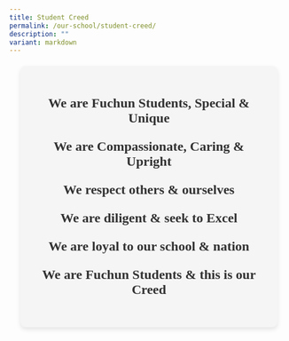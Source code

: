 ```yaml
---
title: Student Creed
permalink: /our-school/student-creed/
description: ""
variant: markdown
---
```

<div style="text-align: center; background-color: #f5f5f5; padding: 30px; border-radius: 10px; margin: 20px; box-shadow: 0 4px 8px rgba(0, 0, 0, 0.1);">
    <p style="font-family: 'Georgia', serif; font-size: 24px; font-weight: bold; color: #333;">We are Fuchun Students, Special &amp; Unique</p>
    <p style="font-family: 'Georgia', serif; font-size: 24px; font-weight: bold; color: #333;">We are Compassionate, Caring &amp; Upright</p>
    <p style="font-family: 'Georgia', serif; font-size: 24px; font-weight: bold; color: #333;">We respect others &amp; ourselves</p>
    <p style="font-family: 'Georgia', serif; font-size: 24px; font-weight: bold; color: #333;">We are diligent &amp; seek to Excel</p>
    <p style="font-family: 'Georgia', serif; font-size: 24px; font-weight: bold; color: #333;">We are loyal to our school &amp; nation</p>
    <p style="font-family: 'Georgia', serif; font-size: 24px; font-weight: bold; color: #333;">We are Fuchun Students &amp; this is our Creed</p>
</div>
